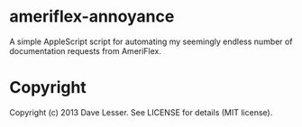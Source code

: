 ameriflex-annoyance
===================

A simple AppleScript script for automating my seemingly endless number of documentation requests from AmeriFlex.

Copyright
=========
Copyright (c) 2013 Dave Lesser. See LICENSE for details (MIT license).
